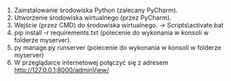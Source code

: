 1. Zainstalowanie środowiska Python (zalecany PyCharm).
2. Utworzenie środowiska wirtualnego (przez PyCharm).
3. Wejście (przez CMD) do środowiska wirtualnego. ->   Scripts\activate.bat
4. pip install -r requirements.txt (polecenie do wykonania w konsoli w folderze myserver).
5. py manage.py runserver (polecenie do wykonania w konsoli w folderze myserver)
6. W przeglądarce internetowej połączyć się z adresem http://127.0.0.1:8000/adminView/
